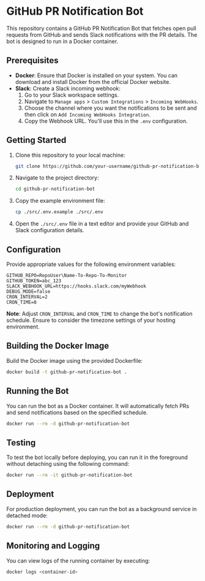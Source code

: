 # GitHub PR Notification Bot

This repository contains a GitHub PR Notification Bot that fetches open pull requests from GitHub and sends Slack notifications with the PR details. The bot is designed to run in a Docker container.

## Prerequisites

- **Docker**: Ensure that Docker is installed on your system. You can download and install Docker from the official Docker website.
- **Slack**: Create a Slack incoming webhook:
    1. Go to your Slack workspace settings.
    2. Navigate to `Manage apps` > `Custom Integrations` > `Incoming WebHooks`.
    3. Choose the channel where you want the notifications to be sent and then click on `Add Incoming WebHooks Integration`.
    4. Copy the Webhook URL. You'll use this in the `.env` configuration.

## Getting Started

1. Clone this repository to your local machine:
   ```bash
   git clone https://github.com/your-username/github-pr-notification-bot.git
   ```

2. Navigate to the project directory:
   ```bash
   cd github-pr-notification-bot
   ```

3. Copy the example environment file:
   ```bash
   cp ./src/.env.example ./src/.env
   ```

4. Open the `./src/.env` file in a text editor and provide your GitHub and Slack configuration details.

## Configuration

Provide appropriate values for the following environment variables:

```
GITHUB_REPO=RepoUser\Name-To-Repo-To-Monitor
GITHUB_TOKEN=abc_123
SLACK_WEBHOOK_URL=https://hooks.slack.com/myWebhook
DEBUG_MODE=false
CRON_INTERVAL=2
CRON_TIME=8
```

**Note**: Adjust `CRON_INTERVAL` and `CRON_TIME` to change the bot's notification schedule. Ensure to consider the timezone settings of your hosting environment.

## Building the Docker Image

Build the Docker image using the provided Dockerfile:
```bash
docker build -t github-pr-notification-bot .
```

## Running the Bot

You can run the bot as a Docker container. It will automatically fetch PRs and send notifications based on the specified schedule.

```bash
docker run --rm -d github-pr-notification-bot
```

## Testing

To test the bot locally before deploying, you can run it in the foreground without detaching using the following command:

```bash
docker run --rm -it github-pr-notification-bot
```

## Deployment

For production deployment, you can run the bot as a background service in detached mode:

```bash
docker run --rm -d github-pr-notification-bot
```

## Monitoring and Logging

You can view logs of the running container by executing:

```bash
docker logs <container-id>
```
